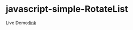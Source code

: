 # javascript-simple-RotateList

Live Demo:<a href="https://hareeshcs33.github.io/javascript-simple-RotateList/">link</a>
